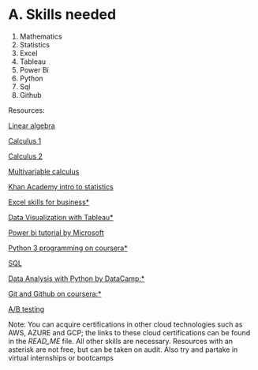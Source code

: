 # A. Skills needed

1. Mathematics 
2. Statistics
3. Excel
4. Tableau
5. Power Bi
6. Python
7. Sql 
8. Github

Resources:

[Linear algebra](https://www.khanacademy.org/math/linear-algebra)

[Calculus 1](https://www.khanacademy.org/math/calculus-1)

[Calculus 2](https://www.khanacademy.org/math/calculus-2)

[Multivariable calculus](https://www.khanacademy.org/math/multivariable-calculus)

[Khan Academy intro to statistics](https://www.khanacademy.org/math/statistics-probability)

[Excel skills for business*](https://coursera.org/specializations/excel)

[Data Visualization with Tableau*](https://coursera.org/specializations/data-visualization)

[Power bi tutorial by Microsoft](https://docs.microsoft.com/en-us/users/microsoftpowerplatform-5978/collections/djwu3eywpk4nm)

[Python 3 programming on coursera*](https://coursera.org/specializations/python-3-programming)

[SQL](https://www.coursera.org/learn/sql-for-data-science)

[Data Analysis with Python by DataCamp:*](https://www.datacamp.com/tracks/data-analyst-with-python)

[Git and Github on coursera:*](https://coursera.org/learn/introduction-git-github)

[A/B testing](https://bit.ly/3gzmNQS)




















Note: You can acquire certifications in other cloud technologies such as AWS, AZURE and GCP; the links to these cloud certifications can be found in the *READ_ME* file. All other skills are necessary. Resources with an asterisk are not free, but can be taken on audit. Also try and partake in virtual internships or bootcamps



